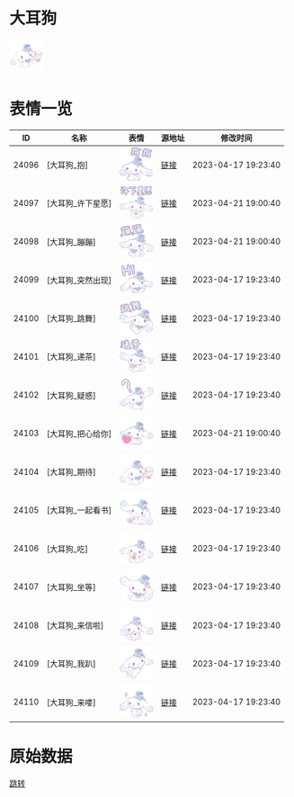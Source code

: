 # 大耳狗

<img src="./cover.png" height="60" alt="cover" />

# 表情一览

|ID|名称|表情|源地址|修改时间|
|----|----|----|----|----|
|24096|[大耳狗_抱]|<img src="./pic/024096_%5B大耳狗_抱%5D.png" height="60" alt="抱"/>|[链接](https://i0.hdslb.com/bfs/garb/923b4196b4dd2240d8684efec18737a2b62524a3.png)|2023-04-17 19:23:40|
|24097|[大耳狗_许下星愿]|<img src="./pic/024097_%5B大耳狗_许下星愿%5D.png" height="60" alt="许下星愿"/>|[链接](https://i0.hdslb.com/bfs/garb/e0765a77be5457b4f695ee988a04111a2ea1d0e9.png)|2023-04-21 19:00:40|
|24098|[大耳狗_蹦蹦]|<img src="./pic/024098_%5B大耳狗_蹦蹦%5D.png" height="60" alt="蹦蹦"/>|[链接](https://i0.hdslb.com/bfs/garb/9bd909c8401be6f9a9992f38d7fcd33298df0256.png)|2023-04-21 19:00:40|
|24099|[大耳狗_突然出现]|<img src="./pic/024099_%5B大耳狗_突然出现%5D.png" height="60" alt="突然出现"/>|[链接](https://i0.hdslb.com/bfs/garb/ba2e1f7587e6c31480434485ae42aa8f0dbe6943.png)|2023-04-17 19:23:40|
|24100|[大耳狗_跳舞]|<img src="./pic/024100_%5B大耳狗_跳舞%5D.png" height="60" alt="跳舞"/>|[链接](https://i0.hdslb.com/bfs/garb/cdf1a4c8cf05975f024fb902fcf0981e01b22fc2.png)|2023-04-17 19:23:40|
|24101|[大耳狗_递茶]|<img src="./pic/024101_%5B大耳狗_递茶%5D.png" height="60" alt="递茶"/>|[链接](https://i0.hdslb.com/bfs/garb/4c53a90e523b5afe1a875694c9c5317f852dd8ce.png)|2023-04-17 19:23:40|
|24102|[大耳狗_疑惑]|<img src="./pic/024102_%5B大耳狗_疑惑%5D.png" height="60" alt="疑惑"/>|[链接](https://i0.hdslb.com/bfs/garb/65693683e53c6f970345384879c995ff9f5f5329.png)|2023-04-17 19:23:40|
|24103|[大耳狗_把心给你]|<img src="./pic/024103_%5B大耳狗_把心给你%5D.png" height="60" alt="把心给你"/>|[链接](https://i0.hdslb.com/bfs/garb/aa2212d9d5b480f627d9ab7366f78246ca7ee636.png)|2023-04-21 19:00:40|
|24104|[大耳狗_期待]|<img src="./pic/024104_%5B大耳狗_期待%5D.png" height="60" alt="期待"/>|[链接](https://i0.hdslb.com/bfs/garb/6931903b0ef8be9f99314d265bb5d794d9663fd2.png)|2023-04-17 19:23:40|
|24105|[大耳狗_一起看书]|<img src="./pic/024105_%5B大耳狗_一起看书%5D.png" height="60" alt="一起看书"/>|[链接](https://i0.hdslb.com/bfs/garb/fdd6d27467b38eb45743ece13663cedee45030e6.png)|2023-04-17 19:23:40|
|24106|[大耳狗_吃]|<img src="./pic/024106_%5B大耳狗_吃%5D.png" height="60" alt="吃"/>|[链接](https://i0.hdslb.com/bfs/garb/cc055f6543371cf03d235abb2711fb5a50b54e33.png)|2023-04-17 19:23:40|
|24107|[大耳狗_坐等]|<img src="./pic/024107_%5B大耳狗_坐等%5D.png" height="60" alt="坐等"/>|[链接](https://i0.hdslb.com/bfs/garb/c040b9051d8158a6da511d493b648722c2d425c0.png)|2023-04-17 19:23:40|
|24108|[大耳狗_来信啦]|<img src="./pic/024108_%5B大耳狗_来信啦%5D.png" height="60" alt="来信啦"/>|[链接](https://i0.hdslb.com/bfs/garb/0a8c7ce012159e9e91f8e10d3e71e15bbc99afeb.png)|2023-04-17 19:23:40|
|24109|[大耳狗_我趴]|<img src="./pic/024109_%5B大耳狗_我趴%5D.png" height="60" alt="我趴"/>|[链接](https://i0.hdslb.com/bfs/garb/2830f046b93d771eb192a07ed34a614fcc3d08f3.png)|2023-04-17 19:23:40|
|24110|[大耳狗_来喽]|<img src="./pic/024110_%5B大耳狗_来喽%5D.png" height="60" alt="来喽"/>|[链接](https://i0.hdslb.com/bfs/garb/356e310b67189174ee3337ab46279bb9c3dcaf81.png)|2023-04-17 19:23:40|

# 原始数据

[跳转](./raw.json)

